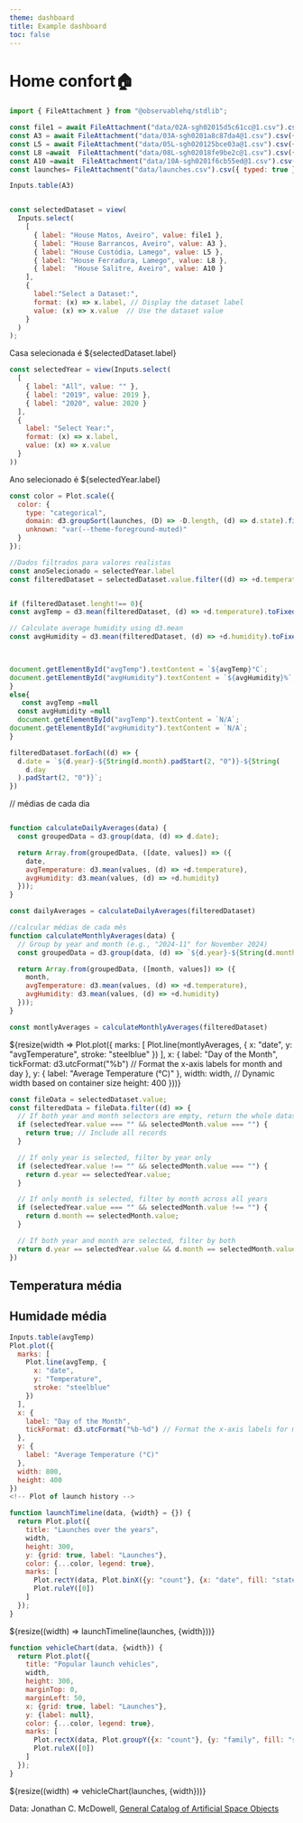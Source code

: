 ```yaml
---
theme: dashboard
title: Example dashboard
toc: false
---
```


# Home confort🏠

<!-- Load and transform the data -->




```js
import { FileAttachment } from "@observablehq/stdlib";

```

```js
const file1 = await FileAttachment("data/02A-sgh02015d5c61cc@1.csv").csv({ typed: true });
const A3 = await FileAttachment("data/03A-sgh0201a8c87da4@1.csv").csv({ typed: true });
const L5 = await FileAttachment("data/05L-sgh020125bce03a@1.csv").csv({ typed: true }); 
const L8 =await  FileAttachment("data/08L-sgh02018fe9be2c@1.csv").csv({ typed: true }); 
const A10 =await  FileAttachment("data/10A-sgh0201f6cb55ed@1.csv").csv({ typed: true }); 
const launches= FileAttachment("data/launches.csv").csv({ typed: true }); 
```

```js
Inputs.table(A3)

```

```js

const selectedDataset = view(
  Inputs.select(
    [
      { label: "House Matos, Aveiro", value: file1 },
      { label: "House Barrancos, Aveiro", value: A3 },
      { label: "House Custódia, Lamego", value: L5 },
      { label: "House Ferradura, Lamego", value: L8 },
      { label:  "House Salitre, Aveiro", value: A10 }
    ],
    {
      label:"Select a Dataset:",
      format: (x) => x.label, // Display the dataset label
      value: (x) => x.value  // Use the dataset value
    }
  )
);
```
Casa selecionada é ${selectedDataset.label} 
```js
const selectedYear = view(Inputs.select(
  [
    { label: "All", value: "" },
    { label: "2019", value: 2019 },
    { label: "2020", value: 2020 }
  ],
  {
    label: "Select Year:",
    format: (x) => x.label,
    value: (x) => x.value
  }
))
```
Ano selecionado é ${selectedYear.label} 
<!-- A shared color scale for consistency, sorted by the number of launches -->

```js
const color = Plot.scale({
  color: {
    type: "categorical",
    domain: d3.groupSort(launches, (D) => -D.length, (d) => d.state).filter((d) => d !== "Other"),
    unknown: "var(--theme-foreground-muted)"
  }
});
```
```js
//Dados filtrados para valores realistas
const anoSelecionado = selectedYear.label
const filteredDataset = selectedDataset.value.filter((d) => +d.temperature > 10 && +d.humidity > 30 && (selectedYear.value == "" || +d.year == selectedYear.value));
```


```js

if (filteredDataset.lenght!== 0){
const avgTemp = d3.mean(filteredDataset, (d) => +d.temperature).toFixed(1);

// Calculate average humidity using d3.mean
const avgHumidity = d3.mean(filteredDataset, (d) => +d.humidity).toFixed(1);

 

document.getElementById("avgTemp").textContent = `${avgTemp}°C`;
document.getElementById("avgHumidity").textContent = `${avgHumidity}%`;
}
else{
   const avgTemp =null
  const avgHumidity =null
  document.getElementById("avgTemp").textContent = `N/A`;
document.getElementById("avgHumidity").textContent = `N/A`;
}
```

```js
filteredDataset.forEach((d) => {
  d.date = `${d.year}-${String(d.month).padStart(2, "0")}-${String(
    d.day
  ).padStart(2, "0")}`;
})
```
// médias de cada dia

```js

function calculateDailyAverages(data) {
  const groupedData = d3.group(data, (d) => d.date);

  return Array.from(groupedData, ([date, values]) => ({
    date,
    avgTemperature: d3.mean(values, (d) => +d.temperature),
    avgHumidity: d3.mean(values, (d) => +d.humidity)
  }));
}

const dailyAverages = calculateDailyAverages(filteredDataset)

```

```js
//calcular médias de cada mês
function calculateMonthlyAverages(data) {
  // Group by year and month (e.g., "2024-11" for November 2024)
  const groupedData = d3.group(data, (d) => `${d.year}-${String(d.month).padStart(2, "0")}`);

  return Array.from(groupedData, ([month, values]) => ({
    month,
    avgTemperature: d3.mean(values, (d) => +d.temperature),
    avgHumidity: d3.mean(values, (d) => +d.humidity)
  }));
}

const montlyAverages = calculateMonthlyAverages(filteredDataset)
```


<div class="grid grid-cols-1">
  <div class="card">
    ${resize(width => Plot.plot({
      marks: [
        Plot.line(montlyAverages, {
          x: "date",
          y: "avgTemperature",
          stroke: "steelblue"
        })
      ],
      x: {
        label: "Day of the Month",
        tickFormat: d3.utcFormat("%b") // Format the x-axis labels for month and day
      },
      y: {
        label: "Average Temperature (°C)"
      },
      width: width, // Dynamic width based on container size
      height: 400
    }))}

  </div>
</div>

```js
const fileData = selectedDataset.value;
const filteredData = fileData.filter((d) => {
  // If both year and month selectors are empty, return the whole dataset
  if (selectedYear.value === "" && selectedMonth.value === "") {
    return true; // Include all records
  }

  // If only year is selected, filter by year only
  if (selectedYear.value !== "" && selectedMonth.value === "") {
    return d.year == selectedYear.value;
  }

  // If only month is selected, filter by month across all years
  if (selectedYear.value === "" && selectedMonth.value !== "") {
    return d.month == selectedMonth.value;
  }

  // If both year and month are selected, filter by both
  return d.year == selectedYear.value && d.month == selectedMonth.value;
})

```


<!-- Cards with big numbers -->

<div class="grid grid-cols-4">
  <div class="card">
    <h2>Temperatura média</h2>
   <span class="big" id="avgTemp"></span>
  </div>
  <div class="card">
    <h2>Humidade média</h2>
   <span class="big" id="avgHumidity"></span>
  </div>
</div>

```js
Inputs.table(avgTemp)
Plot.plot({
  marks: [
    Plot.line(avgTemp, {
      x: "date",
      y: "Temperature",
      stroke: "steelblue"
    })
  ],
  x: {
    label: "Day of the Month",
    tickFormat: d3.utcFormat("%b-%d") // Format the x-axis labels for month and day
  },
  y: {
    label: "Average Temperature (°C)"
  },
  width: 800,
  height: 400
})
<!-- Plot of launch history -->
```


```js
function launchTimeline(data, {width} = {}) {
  return Plot.plot({
    title: "Launches over the years",
    width,
    height: 300,
    y: {grid: true, label: "Launches"},
    color: {...color, legend: true},
    marks: [
      Plot.rectY(data, Plot.binX({y: "count"}, {x: "date", fill: "state", interval: "year", tip: true})),
      Plot.ruleY([0])
    ]
  });
}
```

<div class="grid grid-cols-1">
  <div class="card">
    ${resize((width) => launchTimeline(launches, {width}))}
  </div>
</div>

<!-- Plot of launch vehicles -->

```js
function vehicleChart(data, {width}) {
  return Plot.plot({
    title: "Popular launch vehicles",
    width,
    height: 300,
    marginTop: 0,
    marginLeft: 50,
    x: {grid: true, label: "Launches"},
    y: {label: null},
    color: {...color, legend: true},
    marks: [
      Plot.rectX(data, Plot.groupY({x: "count"}, {y: "family", fill: "state", tip: true, sort: {y: "-x"}})),
      Plot.ruleX([0])
    ]
  });
}
```

<div class="grid grid-cols-1">
  <div class="card">
    ${resize((width) => vehicleChart(launches, {width}))}
  </div>
</div>

Data: Jonathan C. McDowell, [General Catalog of Artificial Space Objects](https://planet4589.org/space/gcat)
